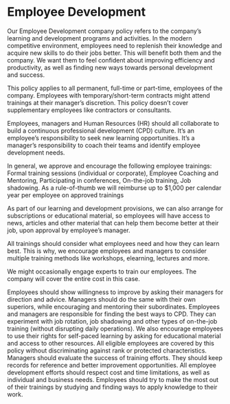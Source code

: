 # Employee Development
Our Employee Development company policy refers to the company’s learning and development programs and activities. In the modern competitive environment, employees need to replenish their knowledge and acquire new skills to do their jobs better. This will benefit both them and the company. We want them to feel confident about improving efficiency and productivity, as well as finding new ways towards personal development and success.

This policy applies to all permanent, full-time or part-time, employees of the company. Employees with temporary/short-term contracts might attend trainings at their manager’s discretion. This policy doesn’t cover supplementary employees like contractors or consultants.

Employees, managers and Human Resources (HR) should all collaborate to build a continuous professional development (CPD) culture. It’s an employee’s responsibility to seek new learning opportunities. It’s a manager’s responsibility to coach their teams and identify employee development needs.

In general, we approve and encourage the following employee trainings: Formal training sessions (individual or corporate), Employee Coaching and Mentoring, Participating in conferences, On-the-job training, Job shadowing.
As a rule-of-thumb we will reimburse up to $1,000 per calendar year per employee on approved trainings

As part of our learning and development provisions, we can also arrange for subscriptions or educational material, so employees will have access to news, articles and other material that can help them become better at their job, upon approval by employee’s manager.

All trainings should consider what employees need and how they can learn best. This is why, we encourage employees and managers to consider multiple training methods like workshops, elearning, lectures and more.

We might occasionally engage experts to train our employees. The company will cover the entire cost in this case.

Employees should show willingness to improve by asking their managers for direction and advice. Managers should do the same with their own superiors, while encouraging and mentoring their subordinates. Employees and managers are responsible for finding the best ways to CPD. They can experiment with job rotation, job shadowing and other types of on-the-job training (without disrupting daily operations). We also encourage employees to use their rights for self-paced learning by asking for educational material and access to other resources. All eligible employees are covered by this policy without discriminating against rank or protected characteristics. Managers should evaluate the success of training efforts. They should keep records for reference and better improvement opportunities. All employee development efforts should respect cost and time limitations, as well as individual and business needs. Employees should try to make the most out of their trainings by studying and finding ways to apply knowledge to their work.
